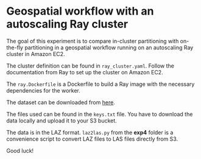 # Geospatial workflow with an autoscaling Ray cluster

The goal of this experiment is to compare in-cluster partitioning with on-the-fly partitioning in a geospatial workflow running on an autoscaling Ray cluster in Amazon EC2.

The cluster definition can be found in `ray_cluster.yaml`. Follow the documentation from Ray to set up the cluster on Amazon EC2.

The `ray.Dockerfile` is a Dockerfile to build a Ray image with the necessary dependencies for the worker.

The dataset can be downloaded from [here](https://rockyweb.usgs.gov/vdelivery/Datasets/Staged/Elevation/LPC/Projects/CA_YosemiteNP_2019_D19/CA_YosemiteNP_2019/).

The files used can be found in the `keys.txt` file. You have to download the data locally and upload it to your S3 bucket.

The data is in the LAZ format. `laz2las.py` from the **exp4** folder is a convenience script to convert LAZ files to LAS files directly from S3.

Good luck!